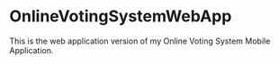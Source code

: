 # OnlineVotingSystemWebApp
This is the web application version of my Online Voting System Mobile Application.
